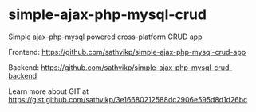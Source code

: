 # simple-ajax-php-mysql-crud
Simple ajax-php-mysql powered cross-platform CRUD app

Frontend: https://github.com/sathvikp/simple-ajax-php-mysql-crud-app

Backend: https://github.com/sathvikp/simple-ajax-php-mysql-crud-backend

Learn more about GIT at https://gist.github.com/sathvikp/3e16680212588dc2906e595d8d1d26bc

